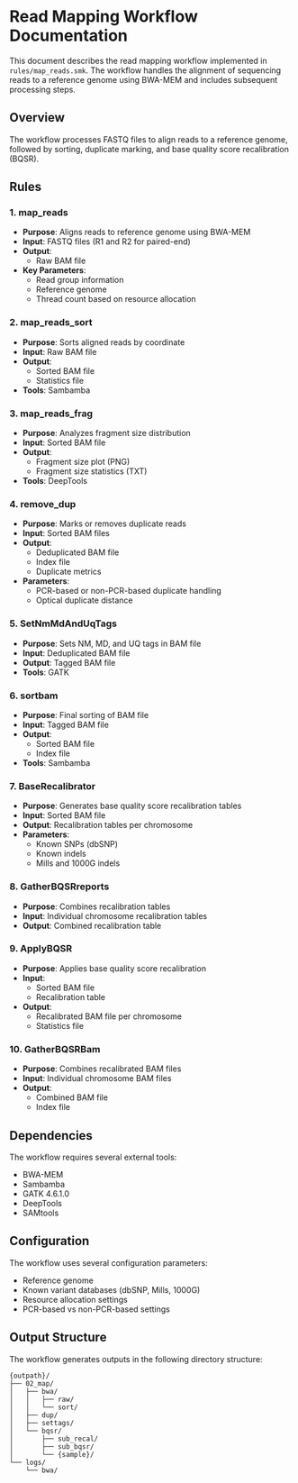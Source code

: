 # Read Mapping Workflow Documentation

This document describes the read mapping workflow implemented in `rules/map_reads.smk`. The workflow handles the alignment of sequencing reads to a reference genome using BWA-MEM and includes subsequent processing steps.

## Overview

The workflow processes FASTQ files to align reads to a reference genome, followed by sorting, duplicate marking, and base quality score recalibration (BQSR).

## Rules

### 1. map_reads
- **Purpose**: Aligns reads to reference genome using BWA-MEM
- **Input**: FASTQ files (R1 and R2 for paired-end)
- **Output**: 
  - Raw BAM file
- **Key Parameters**:
  - Read group information
  - Reference genome
  - Thread count based on resource allocation

### 2. map_reads_sort
- **Purpose**: Sorts aligned reads by coordinate
- **Input**: Raw BAM file
- **Output**: 
  - Sorted BAM file
  - Statistics file
- **Tools**: Sambamba

### 3. map_reads_frag
- **Purpose**: Analyzes fragment size distribution
- **Input**: Sorted BAM file
- **Output**: 
  - Fragment size plot (PNG)
  - Fragment size statistics (TXT)
- **Tools**: DeepTools

### 4. remove_dup
- **Purpose**: Marks or removes duplicate reads
- **Input**: Sorted BAM files
- **Output**: 
  - Deduplicated BAM file
  - Index file
  - Duplicate metrics
- **Parameters**:
  - PCR-based or non-PCR-based duplicate handling
  - Optical duplicate distance

### 5. SetNmMdAndUqTags
- **Purpose**: Sets NM, MD, and UQ tags in BAM file
- **Input**: Deduplicated BAM file
- **Output**: Tagged BAM file
- **Tools**: GATK

### 6. sortbam
- **Purpose**: Final sorting of BAM file
- **Input**: Tagged BAM file
- **Output**: 
  - Sorted BAM file
  - Index file
- **Tools**: Sambamba

### 7. BaseRecalibrator
- **Purpose**: Generates base quality score recalibration tables
- **Input**: Sorted BAM file
- **Output**: Recalibration tables per chromosome
- **Parameters**:
  - Known SNPs (dbSNP)
  - Known indels
  - Mills and 1000G indels

### 8. GatherBQSRreports
- **Purpose**: Combines recalibration tables
- **Input**: Individual chromosome recalibration tables
- **Output**: Combined recalibration table

### 9. ApplyBQSR
- **Purpose**: Applies base quality score recalibration
- **Input**: 
  - Sorted BAM file
  - Recalibration table
- **Output**: 
  - Recalibrated BAM file per chromosome
  - Statistics file

### 10. GatherBQSRBam
- **Purpose**: Combines recalibrated BAM files
- **Input**: Individual chromosome BAM files
- **Output**: 
  - Combined BAM file
  - Index file

## Dependencies

The workflow requires several external tools:
- BWA-MEM
- Sambamba
- GATK 4.6.1.0
- DeepTools
- SAMtools

## Configuration

The workflow uses several configuration parameters:
- Reference genome
- Known variant databases (dbSNP, Mills, 1000G)
- Resource allocation settings
- PCR-based vs non-PCR-based settings

## Output Structure

The workflow generates outputs in the following directory structure:
```
{outpath}/
├── 02_map/
│   ├── bwa/
│   │   ├── raw/
│   │   └── sort/
│   ├── dup/
│   ├── settags/
│   └── bqsr/
│       ├── sub_recal/
│       ├── sub_bqsr/
│       └── {sample}/
└── logs/
    └── bwa/
``` 